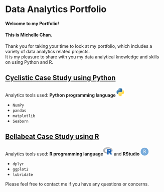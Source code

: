 # Data Analytics Portfolio
#### Welcome to my Portfolio!<br>
#### This is Michelle Chan.<br>
Thank you for taking your time to look at my portfolio, which includes a variety of data analytics related projects.<br>
It is my pleasure to share with you my data analytical knowledge and skills on using Python and R.

## [Cyclistic Case Study using Python](https://github.com/cwymichelle/Portfolio/blob/main/Cyclistic_CaseStudy_Python.ipynb)
Analytics tools used: **Python programming language**<img src="https://github.com/devicons/devicon/blob/master/icons/python/python-original.svg" title="Python" alt="Python" width="30" height="30"/>
* `NumPy`
* `pandas`
* `matplotlib`
* `Seaborn`

## [Bellabeat Case Study using R](https://rpubs.com/cwymichelle/R_Portfolio)
Analytics tools used: **R programming language**<img src="https://github.com/devicons/devicon/blob/master/icons/r/r-original.svg" title="R" alt="R" width="30" height="30"/> and **RStudio** <img src="https://github.com/devicons/devicon/blob/master/icons/rstudio/rstudio-original.svg" title="RStudio" alt="RStudio" width="25" height="25"/>
* `dplyr`
* `ggplot2`
* `lubridate`


Please feel free to contact me if you have any questions or concerns.
